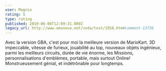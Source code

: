 ```yaml
---
user: Magnio
rating: 5
type: rating
published: 2010-06-06T12:09:31.000Z
legacy_url: http://www.emunova.net/veda/test/1958.htm#comment-13736
---
```

Avec la version GBA, c'est pour moi la meilleure version de MarioKart. 3D impeccable, vitesse de furieux, jouabilité au top, nouveaux objets ingénieux, parmi les meilleurs circuits, durée de vie énorme, les Missions, personnalisations d'emblèmes, portable, mais surtout Online! Monstrueusement génial, et indétrônable pour longtemps.